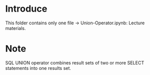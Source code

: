 # Introduce
This folder contains only one file -> Union-Operator.ipynb: Lecture materials.
# Note
SQL UNION operator combines result sets of two or more SELECT statements into one results set.
